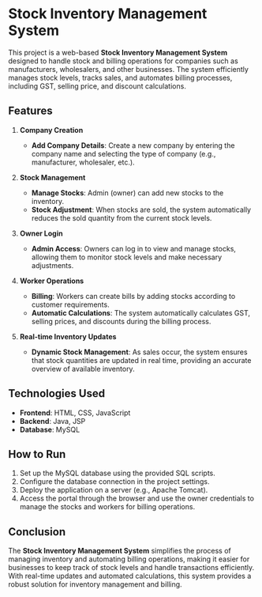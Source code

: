 # Stock Inventory Management System

This project is a web-based **Stock Inventory Management System** designed to handle stock and billing operations for companies such as manufacturers, wholesalers, and other businesses. The system efficiently manages stock levels, tracks sales, and automates billing processes, including GST, selling price, and discount calculations.

## Features

1. **Company Creation**
   - **Add Company Details**: Create a new company by entering the company name and selecting the type of company (e.g., manufacturer, wholesaler, etc.).

2. **Stock Management**
   - **Manage Stocks**: Admin (owner) can add new stocks to the inventory.
   - **Stock Adjustment**: When stocks are sold, the system automatically reduces the sold quantity from the current stock levels.

3. **Owner Login**
   - **Admin Access**: Owners can log in to view and manage stocks, allowing them to monitor stock levels and make necessary adjustments.

4. **Worker Operations**
   - **Billing**: Workers can create bills by adding stocks according to customer requirements.
   - **Automatic Calculations**: The system automatically calculates GST, selling prices, and discounts during the billing process.

5. **Real-time Inventory Updates**
   - **Dynamic Stock Management**: As sales occur, the system ensures that stock quantities are updated in real time, providing an accurate overview of available inventory.

## Technologies Used

- **Frontend**: HTML, CSS, JavaScript
- **Backend**: Java, JSP
- **Database**: MySQL

## How to Run

1. Set up the MySQL database using the provided SQL scripts.
2. Configure the database connection in the project settings.
3. Deploy the application on a server (e.g., Apache Tomcat).
4. Access the portal through the browser and use the owner credentials to manage the stocks and workers for billing operations.

## Conclusion

The **Stock Inventory Management System** simplifies the process of managing inventory and automating billing operations, making it easier for businesses to keep track of stock levels and handle transactions efficiently. With real-time updates and automated calculations, this system provides a robust solution for inventory management and billing.
